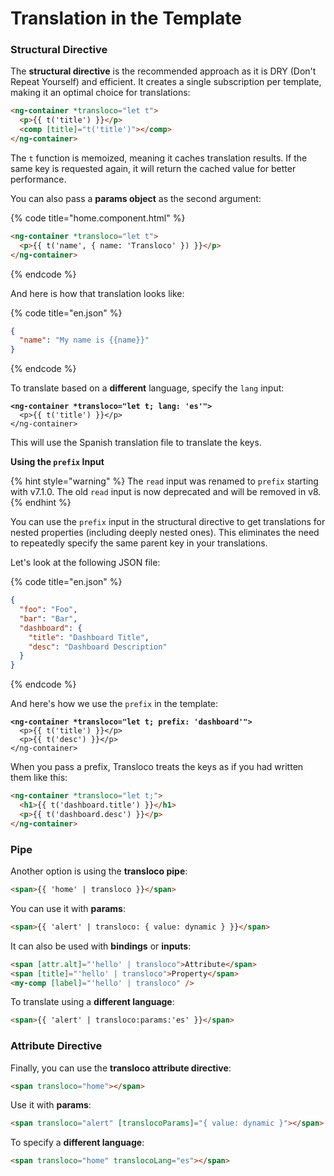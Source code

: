 # Translation in the Template

### Structural Directive

The **structural directive** is the recommended approach as it is DRY (Don't Repeat Yourself) and efficient. It creates a single subscription per template, making it an optimal choice for translations:

```html
<ng-container *transloco="let t">
  <p>{{ t('title') }}</p>
  <comp [title]="t('title')"></comp>
</ng-container>
```

The `t` function is memoized, meaning it caches translation results. If the same key is requested again, it will return the cached value for better performance.

You can also pass a **params object** as the second argument:

{% code title="home.component.html" %}
```html
<ng-container *transloco="let t">
  <p>{{ t('name', { name: 'Transloco' }) }}</p>
</ng-container>
```
{% endcode %}

And here is how that translation looks like:

{% code title="en.json" %}
```json
{
  "name": "My name is {{name}}"
}
```
{% endcode %}

To translate based on a **different** language, specify the `lang` input:

<pre class="language-html" data-title="home.component.html"><code class="lang-html"><strong>&#x3C;ng-container *transloco="let t; lang: 'es'">
</strong>  &#x3C;p>{{ t('title') }}&#x3C;/p>
&#x3C;/ng-container>
</code></pre>

This will use the Spanish translation file to translate the keys.

**Using the `prefix` Input**

{% hint style="warning" %}
The `read` input was renamed to `prefix` starting with v7.1.0. The old `read` input is now deprecated and will be removed in v8.
{% endhint %}

You can use the `prefix` input in the structural directive to get translations for nested properties (including deeply nested ones). This eliminates the need to repeatedly specify the same parent key in your translations.

Let's look at the following JSON file:

{% code title="en.json" %}
```json
{
  "foo": "Foo",
  "bar": "Bar",
  "dashboard": {
    "title": "Dashboard Title",
    "desc": "Dashboard Description"
  }
}
```
{% endcode %}

And here's how we use the `prefix` in the template:

<pre class="language-html"><code class="lang-html"><strong>&#x3C;ng-container *transloco="let t; prefix: 'dashboard'">
</strong>  &#x3C;p>{{ t('title') }}&#x3C;/p>
  &#x3C;p>{{ t('desc') }}&#x3C;/p>
&#x3C;/ng-container>
</code></pre>

When you pass a prefix, Transloco treats the keys as if you had written them like this:

```html
<ng-container *transloco="let t;">
  <h1>{{ t('dashboard.title') }}</h1>
  <p>{{ t('dashboard.desc') }}</p>
</ng-container>
```

### Pipe

Another option is using the **transloco pipe**:

```html
<span>{{ 'home' | transloco }}</span>
```

You can use it with **params**:

```html
<span>{{ 'alert' | transloco: { value: dynamic } }}</span>
```

It can also be used with **bindings** or **inputs**:

```html
<span [attr.alt]="'hello' | transloco">Attribute</span>
<span [title]="'hello' | transloco">Property</span>
<my-comp [label]="'hello' | transloco" />
```

To translate using a **different language**:

```html
<span>{{ 'alert' | transloco:params:'es' }}</span>
```

### Attribute Directive

Finally, you can use the **transloco attribute directive**:

```html
<span transloco="home"></span>
```

Use it with **params**:

```html
<span transloco="alert" [translocoParams]="{ value: dynamic }"></span>
```

To specify a **different language**:

```html
<span transloco="home" translocoLang="es"></span>
```
